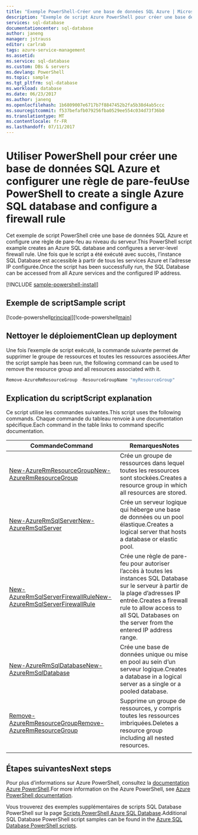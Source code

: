 ```yaml
---
title: "Exemple PowerShell-Créer une base de données SQL Azure | Microsoft Docs"
description: "Exemple de script Azure PowerShell pour créer une base de données SQL Azure"
services: sql-database
documentationcenter: sql-database
author: janeng
manager: jstrauss
editor: carlrab
tags: azure-service-management
ms.assetid: 
ms.service: sql-database
ms.custom: DBs & servers
ms.devlang: PowerShell
ms.topic: sample
ms.tgt_pltfrm: sql-database
ms.workload: database
ms.date: 06/23/2017
ms.author: janeng
ms.openlocfilehash: 1b6809007e6717b7f8847452b2fa5b38d4ab5ccc
ms.sourcegitcommit: f537befafb079256fba0529ee554c034d73f36b0
ms.translationtype: MT
ms.contentlocale: fr-FR
ms.lasthandoff: 07/11/2017
---
```

# <a name="use-powershell-to-create-a-single-azure-sql-database-and-configure-a-firewall-rule"></a><span data-ttu-id="f1590-103">Utiliser PowerShell pour créer une base de données SQL Azure et configurer une règle de pare-feu</span><span class="sxs-lookup"><span data-stu-id="f1590-103">Use PowerShell to create a single Azure SQL database and configure a firewall rule</span></span>

<span data-ttu-id="f1590-104">Cet exemple de script PowerShell crée une base de données SQL Azure et configure une règle de pare-feu au niveau du serveur.</span><span class="sxs-lookup"><span data-stu-id="f1590-104">This PowerShell script example creates an Azure SQL database and configures a server-level firewall rule.</span></span> <span data-ttu-id="f1590-105">Une fois que le script a été exécuté avec succès, l’instance SQL Database est accessible à partir de tous les services Azure et l’adresse IP configurée.</span><span class="sxs-lookup"><span data-stu-id="f1590-105">Once the script has been successfully run, the SQL Database can be accessed from all Azure services and the configured IP address.</span></span> 

[!INCLUDE [sample-powershell-install](../../../includes/sample-powershell-install-no-ssh.md)]

## <a name="sample-script"></a><span data-ttu-id="f1590-106">Exemple de script</span><span class="sxs-lookup"><span data-stu-id="f1590-106">Sample script</span></span>

<span data-ttu-id="f1590-107">[!code-powershell[principal](../../../powershell_scripts/sql-database/create-and-configure-database/create-and-configure-database.ps1?highlight=13-14 "Créer une instance SQL Database")]</span><span class="sxs-lookup"><span data-stu-id="f1590-107">[!code-powershell[main](../../../powershell_scripts/sql-database/create-and-configure-database/create-and-configure-database.ps1?highlight=13-14 "Create SQL Database")]</span></span>

## <a name="clean-up-deployment"></a><span data-ttu-id="f1590-108">Nettoyer le déploiement</span><span class="sxs-lookup"><span data-stu-id="f1590-108">Clean up deployment</span></span>

<span data-ttu-id="f1590-109">Une fois l’exemple de script exécuté, la commande suivante permet de supprimer le groupe de ressources et toutes les ressources associées.</span><span class="sxs-lookup"><span data-stu-id="f1590-109">After the script sample has been run, the following command can be used to remove the resource group and all resources associated with it.</span></span>

```powershell
Remove-AzureRmResourceGroup -ResourceGroupName "myResourceGroup"
```

## <a name="script-explanation"></a><span data-ttu-id="f1590-110">Explication du script</span><span class="sxs-lookup"><span data-stu-id="f1590-110">Script explanation</span></span>

<span data-ttu-id="f1590-111">Ce script utilise les commandes suivantes.</span><span class="sxs-lookup"><span data-stu-id="f1590-111">This script uses the following commands.</span></span> <span data-ttu-id="f1590-112">Chaque commande du tableau renvoie à une documentation spécifique.</span><span class="sxs-lookup"><span data-stu-id="f1590-112">Each command in the table links to command specific documentation.</span></span>

| <span data-ttu-id="f1590-113">Commande</span><span class="sxs-lookup"><span data-stu-id="f1590-113">Command</span></span> | <span data-ttu-id="f1590-114">Remarques</span><span class="sxs-lookup"><span data-stu-id="f1590-114">Notes</span></span> |
|---|---|
| [<span data-ttu-id="f1590-115">New-AzureRmResourceGroup</span><span class="sxs-lookup"><span data-stu-id="f1590-115">New-AzureRmResourceGroup</span></span>](/powershell/module/azurerm.resources/new-azurermresourcegroup) | <span data-ttu-id="f1590-116">Crée un groupe de ressources dans lequel toutes les ressources sont stockées.</span><span class="sxs-lookup"><span data-stu-id="f1590-116">Creates a resource group in which all resources are stored.</span></span> |
| [<span data-ttu-id="f1590-117">New-AzureRmSqlServer</span><span class="sxs-lookup"><span data-stu-id="f1590-117">New-AzureRmSqlServer</span></span>](/powershell/module/azurerm.sql/new-azurermsqlserver) | <span data-ttu-id="f1590-118">Crée un serveur logique qui héberge une base de données ou un pool élastique.</span><span class="sxs-lookup"><span data-stu-id="f1590-118">Creates a logical server that hosts a database or elastic pool.</span></span> |
| [<span data-ttu-id="f1590-119">New-AzureRmSqlServerFirewallRule</span><span class="sxs-lookup"><span data-stu-id="f1590-119">New-AzureRmSqlServerFirewallRule</span></span>](/powershell/module/azurerm.sql/new-azurermsqlserverfirewallrule) | <span data-ttu-id="f1590-120">Crée une règle de pare-feu pour autoriser l’accès à toutes les instances SQL Database sur le serveur à partir de la plage d’adresses IP entrée.</span><span class="sxs-lookup"><span data-stu-id="f1590-120">Creates a firewall rule to allow access to all SQL Databases on the server from the entered IP address range.</span></span> |
| [<span data-ttu-id="f1590-121">New-AzureRmSqlDatabase</span><span class="sxs-lookup"><span data-stu-id="f1590-121">New-AzureRmSqlDatabase</span></span>](/powershell/module/azurerm.sql/new-azurermsqldatabase) | <span data-ttu-id="f1590-122">Crée une base de données unique ou mise en pool au sein d’un serveur logique.</span><span class="sxs-lookup"><span data-stu-id="f1590-122">Creates a database in a logical server as a single or a pooled database.</span></span> |
| [<span data-ttu-id="f1590-123">Remove-AzureRmResourceGroup</span><span class="sxs-lookup"><span data-stu-id="f1590-123">Remove-AzureRmResourceGroup</span></span>](/powershell/module/azurerm.resources/remove-azurermresourcegroup) | <span data-ttu-id="f1590-124">Supprime un groupe de ressources, y compris toutes les ressources imbriquées.</span><span class="sxs-lookup"><span data-stu-id="f1590-124">Deletes a resource group including all nested resources.</span></span> |
|||

## <a name="next-steps"></a><span data-ttu-id="f1590-125">Étapes suivantes</span><span class="sxs-lookup"><span data-stu-id="f1590-125">Next steps</span></span>

<span data-ttu-id="f1590-126">Pour plus d’informations sur Azure PowerShell, consultez la [documentation Azure PowerShell](/powershell/azure/overview).</span><span class="sxs-lookup"><span data-stu-id="f1590-126">For more information on the Azure PowerShell, see [Azure PowerShell documentation](/powershell/azure/overview).</span></span>

<span data-ttu-id="f1590-127">Vous trouverez des exemples supplémentaires de scripts SQL Database PowerShell sur la page [Scripts PowerShell Azure SQL Database](../sql-database-powershell-samples.md).</span><span class="sxs-lookup"><span data-stu-id="f1590-127">Additional SQL Database PowerShell script samples can be found in the [Azure SQL Database PowerShell scripts](../sql-database-powershell-samples.md).</span></span>



